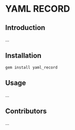 # YAML RECORD #

## Introduction ##

...

## Installation ##

    gem install yaml_record
    
## Usage ##

...

## Contributors ##

...
